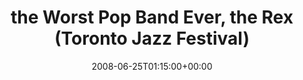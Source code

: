 ---
templateKey: event
guid: 089479d8-6eab-11ea-99c5-002590d1d1b0
date: 2008-06-25T01:15:00+00:00
eventTime: '1:15 AM'
title: the Worst Pop Band Ever, the Rex (Toronto Jazz Festival)
artist: the Worst Pop Band Ever
city: Toronto
venue: the Rex (Toronto Jazz Festival)
group: Tim Shia
guests: Seamus Blake
---